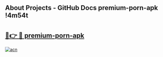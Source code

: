 ## About Projects - GitHub Docs premium-porn-apk !4m54t

# <h2><a href="https://andorid.site?title=premium-porn-apk&ref=19M">🔗👉 🔴 premium-porn-apk</a></h2>

[![acn](https://github.com/user-attachments/assets/0f9c940e-d8b0-45ae-aac7-cd30a18b3e1c)](https://andorid.site?title=premium-porn-apk&ref=19M)
